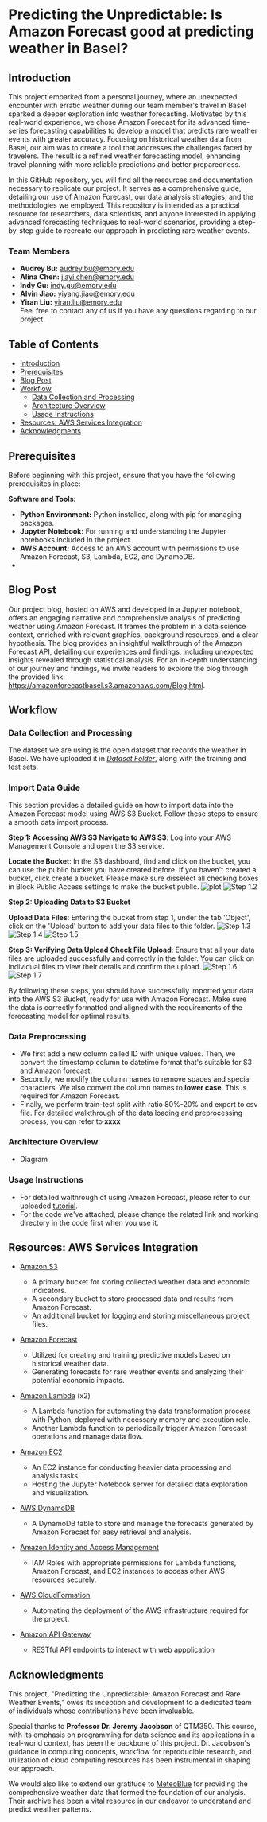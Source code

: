 # Predicting the Unpredictable: Is Amazon Forecast good at predicting weather in Basel?

## Introduction
This project embarked from a personal journey, where an unexpected encounter with erratic weather during our team member's travel in Basel sparked a deeper exploration into weather forecasting. Motivated by this real-world experience, we chose Amazon Forecast for its advanced time-series forecasting capabilities to develop a model that predicts rare weather events with greater accuracy. Focusing on historical weather data from Basel, our aim was to create a tool that addresses the challenges faced by travelers. The result is a refined weather forecasting model, enhancing travel planning with more reliable predictions and better preparedness.

In this GitHub repository, you will find all the resources and documentation necessary to replicate our project. It serves as a comprehensive guide, detailing our use of Amazon Forecast, our data analysis strategies, and the methodologies we employed. This repository is intended as a practical resource for researchers, data scientists, and anyone interested in applying advanced forecasting techniques to real-world scenarios, providing a step-by-step guide to recreate our approach in predicting rare weather events.
### Team Members
- **Audrey Bu:** <audrey.bu@emory.edu>
- **Alina Chen:** <jiayi.chen@emory.edu>
- **Indy Gu:** <indy.gu@emory.edu>
- **Alvin Jiao:** <yiyang.jiao@emory.edu>
- **Yiran Liu:** <yiran.liu@emory.edu> \
Feel free to contact any of us if you have any questions regarding to our project. 


## Table of Contents
- [Introduction](#introduction)
- [Prerequisites](#prerequisites)
- [Blog Post](#blog-post)
- [Workflow](#workflow)
  - [Data Collection and Processing](#data-collection-and-processing)
   - [Architecture Overview](#architecture-overview)
  - [Usage Instructions](#usage-instructions)
- [Resources: AWS Services Integration](#resources-aws-services-integration)
- [Acknowledgments](#acknowledgments)

## Prerequisites

Before beginning with this project, ensure that you have the following prerequisites in place:

**Software and Tools:**
- **Python Environment:** Python installed, along with pip for managing packages.
- **Jupyter Notebook:** For running and understanding the Jupyter notebooks included in the project.
- **AWS Account:** Access to an AWS account with permissions to use Amazon Forecast, S3, Lambda, EC2, and DynamoDB.
- 
## Blog Post
Our project blog, hosted on AWS and developed in a Jupyter notebook, offers an engaging narrative and comprehensive analysis of predicting weather using Amazon Forecast. It frames the problem in a data science context, enriched with relevant graphics, background resources, and a clear hypothesis. The blog provides an insightful walkthrough of the Amazon Forecast API, detailing our experiences and findings, including unexpected insights revealed through statistical analysis. For an in-depth understanding of our journey and findings, we invite readers to explore the blog through the provided link: https://amazonforecastbasel.s3.amazonaws.com/Blog.html.

## Workflow
### Data Collection and Processing
The dataset we are using is the open dataset that records the weather in Basel. We have uploaded it in [*Dataset Folder*](https://github.com/AlinaChenjiayi/Group2ProjectFA23/tree/main/Dataset), along with the training and test sets.
### Import Data Guide
This section provides a detailed guide on how to import data into the Amazon Forecast model using AWS S3 Bucket. Follow these steps to ensure a smooth data import process.

**Step 1: Accessing AWS S3**
**Navigate to AWS S3**: Log into your AWS Management Console and open the S3 service.
   
**Locate the Bucket**: In the S3 dashboard, find and click on the bucket, you can use the public bucket you have created before. If you haven't created a bucket, click create a bucket. Please make sure disselect all checking boxes in Block Public Access settings to make the bucket public. 
   ![plot](https://github.com/AlinaChenjiayi/Group2ProjectFA23/blob/main/S3%20bucket%20guide%20pics/Step1.1.png)
   ![Step 1.2](https://github.com/AlinaChenjiayi/Group2ProjectFA23/blob/main/S3%20bucket%20guide%20pics/Step1.2.png)

**Step 2: Uploading Data to S3 Bucket**

**Upload Data Files**: Entering the bucket from step 1, under the tab 'Object', click on the 'Upload' button to add your data files to this folder.
    ![Step 1.3](https://github.com/AlinaChenjiayi/Group2ProjectFA23/blob/main/S3%20bucket%20guide%20pics/Step1.3.png)
   ![Step 1.4](https://github.com/AlinaChenjiayi/Group2ProjectFA23/blob/main/S3%20bucket%20guide%20pics/Step1.5.png)
   ![Step 1.5](https://github.com/AlinaChenjiayi/Group2ProjectFA23/blob/main/S3%20bucket%20guide%20pics/Step1.6.png)

**Step 3: Verifying Data Upload**
 **Check File Upload**: Ensure that all your data files are uploaded successfully and correctly in the folder. You can click on individual files to view their details and confirm the upload. 
   ![Step 1.6](https://github.com/AlinaChenjiayi/Group2ProjectFA23/blob/main/S3%20bucket%20guide%20pics/Step1.7.png)
   ![Step 1.7](https://github.com/AlinaChenjiayi/Group2ProjectFA23/blob/main/S3%20bucket%20guide%20pics/Step1.8.png)

By following these steps, you should have successfully imported your data into the AWS S3 Bucket, ready for use with Amazon Forecast. Make sure the data is correctly formatted and aligned with the requirements of the forecasting model for optimal results.

### Data Preprocessing
- We first add a new column called ID with unique values. Then, we convert the timestamp column to datetime format that's suitable for S3 and Amazon forecast.
- Secondly, we modify the column names to remove spaces and special characters. We also convert the column names to **lower case**. This is required for Amazon Forecast.
- Finally, we perform train-test split with ratio 80%-20% and export to csv file.
For detailed walkthrough of the data loading and preprocessing process, you can refer to **xxxx**
  
### Architecture Overview
- Diagram
  
### Usage Instructions
- For detailed walthrough of using Amazon Forecast, please refer to our uploaded [tutorial](https://github.com/AlinaChenjiayi/Group2ProjectFA23/blob/main/ML%20with%20Amazon%20Forecast.html).
- For the code we've attached, please change the related link and working directory in the code first when you use it. 

## Resources: AWS Services Integration

* [Amazon S3](https://aws.amazon.com/s3/)
  * A primary bucket for storing collected weather data and economic indicators.
  * A secondary bucket to store processed data and results from Amazon Forecast.
  * An additional bucket for logging and storing miscellaneous project files.

* [Amazon Forecast](https://aws.amazon.com/forecast/)
  * Utilized for creating and training predictive models based on historical weather data.
  * Generating forecasts for rare weather events and analyzing their potential economic impacts.

* [Amazon Lambda](https://aws.amazon.com/lambda/) (x2)
  * A Lambda function for automating the data transformation process with Python, deployed with necessary memory and execution role.
  * Another Lambda function to periodically trigger Amazon Forecast operations and manage data flow.

* [Amazon EC2](https://aws.amazon.com/ec2/)
  * An EC2 instance for conducting heavier data processing and analysis tasks.
  * Hosting the Jupyter Notebook server for detailed data exploration and visualization.

* [AWS DynamoDB](https://aws.amazon.com/dynamodb/)
  * A DynamoDB table to store and manage the forecasts generated by Amazon Forecast for easy retrieval and analysis.

* [Amazon Identity and Access Management](https://aws.amazon.com/iam/)
  * IAM Roles with appropriate permissions for Lambda functions, Amazon Forecast, and EC2 instances to access other AWS resources securely.

* [AWS CloudFormation](https://aws.amazon.com/cloudformation/)
  * Automating the deployment of the AWS infrastructure required for the project.
    
* [Amazon API Gateway](https://aws.amazon.com/api-gateway/)
  * RESTful API endpoints to interact with web appplication


## Acknowledgments
This project, "Predicting the Unpredictable: Amazon Forecast and Rare Weather Events," owes its inception and development to a dedicated team of individuals whose contributions have been invaluable.

Special thanks to **Professor Dr. Jeremy Jacobson** of QTM350. This course, with its emphasis on programming for data science and its applications in a real-world context, has been the backbone of this project. Dr. Jacobson's guidance in computing concepts, workflow for reproducible research, and utilization of cloud computing resources has been instrumental in shaping our approach.

We would also like to extend our gratitude to [MeteoBlue](https://www.meteoblue.com/en/weather/archive/export) for providing the comprehensive weather data that formed the foundation of our analysis. Their archive has been a vital resource in our endeavor to understand and predict weather patterns.
